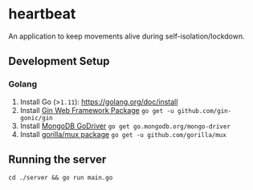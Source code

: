 # heartbeat
An application to keep movements alive during self-isolation/lockdown.
## Development Setup
### Golang
1. Install Go (>`1.11`): https://golang.org/doc/install
2. Install [Gin Web Framework Package](https://github.com/gin-gonic/gin)
```go get -u github.com/gin-gonic/gin```
3. Install [MongoDB GoDriver](https://github.com/mongodb/mongo-go-driver)
```go get go.mongodb.org/mongo-driver```
3. Install [gorilla/mux package](https://github.com/gorilla/mux)
```go get -u github.com/gorilla/mux```

## Running the server
```cd ./server && go run main.go```
